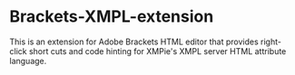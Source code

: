 # Brackets-XMPL-extension
This is an extension for Adobe Brackets HTML editor that provides right-click short cuts and code hinting for XMPie's XMPL server HTML attribute language.
